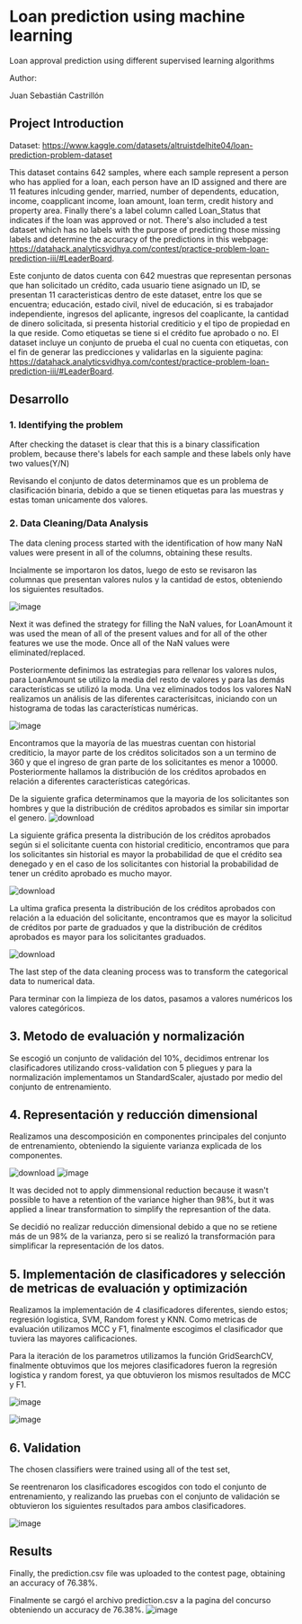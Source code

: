 # Loan prediction using machine learning
Loan approval prediction using different supervised learning algorithms

Author:

Juan Sebastián Castrillón

## Project Introduction

Dataset: https://www.kaggle.com/datasets/altruistdelhite04/loan-prediction-problem-dataset

This dataset contains 642 samples, where each sample represent a person who has applied for a loan, each person have an ID assigned and there are 11 features inlcuding gender, married, number of dependents, education, income, coapplicant income, loan amount, loan term, credit history and property area. Finally there's a label column called Loan_Status that indicates if the loan was approved or not. There's also included a test dataset which has no labels with the purpose of predicting those missing labels and determine the accuracy of the predictions in this webpage: https://datahack.analyticsvidhya.com/contest/practice-problem-loan-prediction-iii/#LeaderBoard.

Este conjunto de datos cuenta con 642 muestras que representan personas que han solicitado un crédito, cada usuario tiene asignado un ID, se presentan 11 caracteristicas dentro de este dataset, entre los que se encuentra; educación, estado civil, nivel de educación, si es trabajador independiente, ingresos del aplicante, ingresos del coaplicante, la cantidad de dinero solicitada, si presenta historial crediticio y el tipo de propiedad en la que reside. Como etiquetas se tiene si el crédito fue aprobado o no. El dataset incluye un conjunto de prueba el cual no cuenta con etiquetas, con el fin de generar las predicciones y validarlas en la siguiente pagina: https://datahack.analyticsvidhya.com/contest/practice-problem-loan-prediction-iii/#LeaderBoard.

## Desarrollo

### 1. Identifying the problem

After checking the dataset is clear that this is a binary classification problem, because there's labels for each sample and these labels only have two values(Y/N)

Revisando el conjunto de datos determinamos que es un problema de clasificación binaria, debido a que se tienen etiquetas para las muestras y estas toman unicamente dos valores.

### 2. Data Cleaning/Data Analysis

The data clening process started with the identification of how many NaN values were present in all of the columns, obtaining these results.

Incialmente se importaron los datos, luego de esto se revisaron las columnas que presentan valores nulos y la cantidad de estos, obteniendo los siguientes resultados.

![image](https://user-images.githubusercontent.com/106851565/171973897-87b40b09-c1ee-4162-be59-6c06c6c98f4d.png)

Next it was defined the strategy for filling the NaN values, for LoanAmount it was used the mean of all of the present values and for all of the other features we use the mode. Once all of the NaN values were eliminated/replaced.

Posteriormente definimos las estrategias para rellenar los valores nulos, para LoanAmount se utilizo la media del resto de valores y para las demás características se utilizó la moda. Una vez eliminados todos los valores NaN realizamos un análisis de las diferentes caracterísitcas, iniciando con un histograma de todas las características numéricas.

![image](https://user-images.githubusercontent.com/106851565/171975189-a84740c0-b69d-4f77-bb08-2414ed3ea478.png)

Encontramos que la mayoría de las muestras cuentan con historial crediticio, la mayor parte de los créditos solicitados son a un termino de 360 y que el ingreso de gran parte de los solicitantes es menor a 10000. Posteriormente hallamos la distribución de los créditos aprobados en relación a diferentes características categóricas.

De la siguiente grafica determinamos que la mayoria de los solicitantes son hombres y que la distribución de créditos aprobados es similar sin importar el genero.
![download](https://user-images.githubusercontent.com/106851565/171975345-cbbda6d6-66e2-4308-8005-83382d8d56af.png)

La siguiente gráfica presenta la distribución de los créditos aprobados según si el solicitante cuenta con historial crediticio, encontramos que para los solicitantes sin historial es mayor la probabilidad de que el crédito sea denegado y en el caso de los solicitantes con historial la probabilidad de tener un crédito aprobado es mucho mayor.

![download](https://user-images.githubusercontent.com/106851565/171975339-a632097a-50f9-4d2a-8a47-83a0018b1be8.png)

La ultima grafica presenta la distribución de los créditos aprobados con relación a la eduación del solicitante, encontramos que es mayor la solicitud de créditos por parte de graduados y que la distribución de créditos aprobados es mayor para los solicitantes graduados.

![download](https://user-images.githubusercontent.com/106851565/171975537-49bff492-34ac-47d9-a97e-75440c2c60b8.png)

The last step of the data cleaning process was to transform the categorical data to numerical data. 

Para terminar con la limpieza de los datos, pasamos a valores numéricos los valores categóricos.

## 3. Metodo de evaluación y normalización

Se escogió un conjunto de validación del 10%, decidimos entrenar los clasificadores utilizando cross-validation con 5 pliegues y para la normalización implementamos un StandardScaler, ajustado por medio del conjunto de entrenamiento.

## 4. Representación y reducción dimensional
Realizamos una descomposición en componentes principales del conjunto de entrenamiento, obteniendo la siguiente varianza explicada de los componentes.

![download](https://user-images.githubusercontent.com/106851565/171976705-ac35e306-34d0-4b9b-8b96-bfb836f99467.png)
![image](https://user-images.githubusercontent.com/106851565/171976846-8b9d8c5f-7a07-4ce0-8306-57d7623774c5.png)

It was decided not to apply dimmensional reduction because it wasn't possible to have a retention of the variance higher than 98%, but it was applied a linear transformation to simplify the represantion of the data. 

Se decidió no realizar reducción dimensional debido a que no se retiene más de un 98% de la varianza, pero si se realizó la transformación para simplificar la representación de los datos. 

## 5. Implementación de clasificadores y selección de metricas de evaluación y optimización

Realizamos la implementación de 4 clasificadores diferentes, siendo estos; regresión logistica, SVM, Random forest y KNN. Como metricas de evaluación utilizamos MCC y F1, finalmente escogimos el clasificador que tuviera las mayores calificaciones.

Para la iteración de los parametros utilizamos la función GridSearchCV, finalmente obtuvimos que los mejores clasificadores fueron la regresión logistica y random forest, ya que obtuvieron los mismos resultados de MCC y F1.

![image](https://user-images.githubusercontent.com/106851565/171978975-c699ca05-5a5e-45b5-b61e-69690c2e8355.png)

![image](https://user-images.githubusercontent.com/106851565/171979154-1b3d2c4e-0a6b-476d-8b8b-161b018ca2fb.png)

## 6. Validation

The chosen classifiers were trained using all of the test set,

Se reentrenaron los clasificadores escogidos con todo el conjunto de entrenamiento, y realizando las pruebas con el conjunto de validación se obtuvieron los siguientes resultados para ambos clasificadores.

![image](https://user-images.githubusercontent.com/106851565/171980534-9c2dea96-3fee-4749-b929-9e6a17da96da.png)

## Results

Finally, the prediction.csv file was uploaded to the contest page, obtaining an accuracy of 76.38%.

Finalmente se cargó el archivo prediction.csv a la pagina del concurso obteniendo un accuracy de 76.38%.
![image](https://user-images.githubusercontent.com/106851565/171984333-b7feb55e-5fa5-40ce-85aa-a98f3b0a00ae.png)

